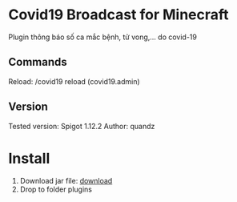 # Covid19 Broadcast for Minecraft

Plugin thông báo số ca mắc bệnh, tử vong,... do covid-19

## Commands
Reload: /covid19 reload (covid19.admin)

## Version
Tested version: Spigot 1.12.2
Author: quandz

# **Install**
1. Download jar file: [download](https://github.com/boristran03/Covid19/raw/master/release/Covid19-1.0.jar)
2. Drop to folder plugins

